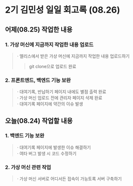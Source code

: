 2기 김민성 일일 회고록 (08.26)
=============================

## 어제(08.25) 작업한 내용

### 1. 가상 머신에 지금까지 작업한 내용 업로드
> · 엘리스에서 받은 가상 머신에 지금까지 작업한 내용 업로드하기      
>> git clone으로 업로드 완료                                 

### 2. 프론트엔드, 백엔드 기능 보완
> · 대여기록, 반납하기 페이지 내에도 별점 출력 완료              
> · 가상 머신 업로드 전에 관리자 페이지 삭제 완료         
> · 대여기록 페이지에 약간의 이슈 발생       

## 오늘(08.24) 작업할 내용

### 1. 백엔드 기능 보완
> · 대여기록 페이지에 발생한 이슈 해결하기             
> · 여타 버그 발생 시 코드 수정하기    

### 2. 가상 머신 관련 작업
> · 가상 머신 서버로 어디서든 접속이 가능토록 서버 구축하기